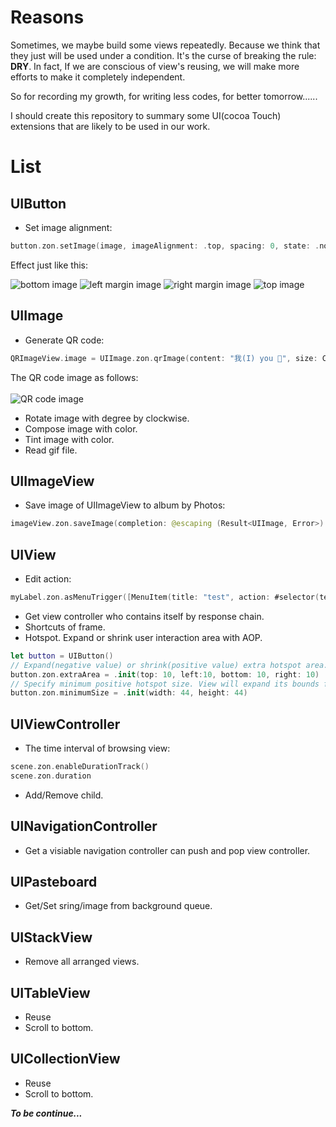 # Reasons

Sometimes, we maybe build some views repeatedly. Because we think that they just will be used under a condition. It's the curse
of breaking the rule: <b>DRY</b>. In fact, If we are conscious of view's reusing, we will make more efforts to make it
completely independent.

So for recording my growth, for writing less codes, for better tomorrow......

I should create this repository to summary some UI(cocoa Touch) extensions that are likely to be used in our work.

# List

## UIButton

- Set image alignment:

```swift
button.zon.setImage(image, imageAlignment: .top, spacing: 0, state: .normal)
```

Effect just like this:

![bottom image](https://github.com/ZeroOnet/ZExtensions/blob/master/ZExtensions/Display/bottom.png)
![left margin image](https://github.com/ZeroOnet/ZExtensions/blob/master/ZExtensions/Display/leftMargin.png)
![right margin image](https://github.com/ZeroOnet/ZExtensions/blob/master/ZExtensions/Display/rightMargin.png)
![top image](https://github.com/ZeroOnet/ZExtensions/blob/master/ZExtensions/Display/top.png)

## UIImage

- Generate QR code:

```swift
QRImageView.image = UIImage.zon.qrImage(content: "我(I) you 🤣", size: CGSize(width: 200, height: 200))
```

The QR code image as follows:<br></br>
![QR code image](https://github.com/ZeroOnet/ZExtensions/blob/master/ZExtensions/Display/QRCode.png)

- Rotate image with degree by clockwise.
- Compose image with color.
- Tint image with color.
- Read gif file.

## UIImageView

- Save image of UIImageView to album by Photos:

```swift
imageView.zon.saveImage(completion: @escaping (Result<UIImage, Error>) -> Void)
```

## UIView

- Edit action:

```swift
myLabel.zon.asMenuTrigger([MenuItem(title: "test", action: #selector(testAction))])
```

- Get view controller who contains itself by response chain.
- Shortcuts of frame.
- Hotspot. Expand or shrink user interaction area with AOP.
```swift
let button = UIButton()
// Expand(negative value) or shrink(positive value) extra hotspot area.
button.zon.extraArea = .init(top: 10, left:10, bottom: 10, right: 10)
// Specify minimum positive hotspot size. View will expand its bounds for Hit-Test equally to fit it.
button.zon.minimumSize = .init(width: 44, height: 44)
```

## UIViewController

- The time interval of browsing view:

```swift
scene.zon.enableDurationTrack()
scene.zon.duration
```

- Add/Remove child.

## UINavigationController

- Get a visiable navigation controller can push and pop view controller.

## UIPasteboard

- Get/Set sring/image from background queue.

## UIStackView

- Remove all arranged views.

## UITableView

- Reuse
- Scroll to bottom.

## UICollectionView

- Reuse
- Scroll to bottom.

<i><b>To be continue...</b></i>
